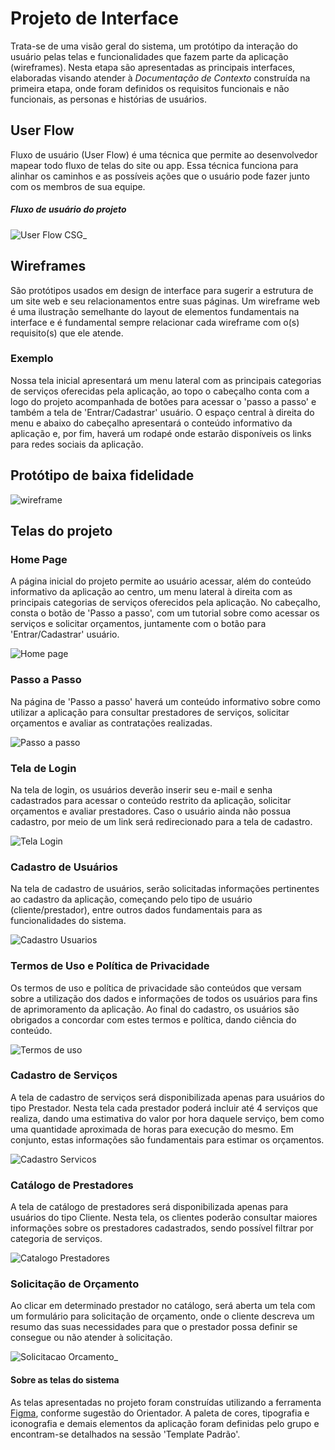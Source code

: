 
# Projeto de Interface

Trata-se de uma visão geral do sistema, um protótipo da interação do usuário pelas telas e funcionalidades que fazem parte da aplicação (wireframes). Nesta etapa são apresentadas as principais interfaces, elaboradas visando atender à *Documentação de Contexto* construída na primeira etapa, onde foram definidos os requisitos funcionais e não funcionais, as personas e histórias de usuários.

## User Flow

Fluxo de usuário (User Flow) é uma técnica que permite ao desenvolvedor mapear todo fluxo de telas do site ou app. Essa técnica funciona para alinhar os caminhos e as possíveis ações que o usuário pode fazer junto com os membros de sua equipe.

##### Fluxo de usuário do projeto

![User Flow CSG_](https://github.com/user-attachments/assets/237658ae-091d-4863-9859-0416ddcf9f3d)

## Wireframes

São protótipos usados em design de interface para sugerir a estrutura de um site web e seu relacionamentos entre suas páginas. Um wireframe web é uma ilustração semelhante do layout de elementos fundamentais na interface e é fundamental sempre relacionar cada wireframe com o(s) requisito(s) que ele atende.

### Exemplo

Nossa tela inicial apresentará um menu lateral com as principais categorias de serviços oferecidas pela aplicação, ao topo o cabeçalho conta com a logo do projeto acompanhada de botões para acessar o 'passo a passo' e também a tela de 'Entrar/Cadastrar' usuário. O espaço central à direita do menu e abaixo do cabeçalho apresentará o conteúdo informativo da aplicação e, por fim, haverá um rodapé onde estarão disponíveis os links para redes sociais da aplicação.

## Protótipo de baixa fidelidade

![wireframe](https://github.com/user-attachments/assets/50691545-5994-4006-ab80-c9acdd29db88)

## Telas do projeto

### Home Page

A página inicial do projeto permite ao usuário acessar, além do conteúdo informativo da aplicação ao centro, um menu lateral à direita com as principais categorias de serviços oferecidos pela aplicação. No cabeçalho, consta o botão de 'Passo a passo', com um tutorial sobre como acessar os serviços e solicitar orçamentos, juntamente com o botão para 'Entrar/Cadastrar' usuário.

![Home page](https://github.com/user-attachments/assets/99d764a2-cd8f-442f-8971-9cc349edecb0)

### Passo a Passo

Na página de 'Passo a passo' haverá um conteúdo informativo sobre como utilizar a aplicação para consultar prestadores de serviços, solicitar orçamentos e avaliar as contratações realizadas.

![Passo a passo](https://github.com/user-attachments/assets/34cfcaa2-4397-4d83-a6ac-78f31396587a)

### Tela de Login

Na tela de login, os usuários deverão inserir seu e-mail e senha cadastrados para acessar o conteúdo restrito da aplicação, solicitar orçamentos e avaliar prestadores. Caso o usuário ainda não possua cadastro, por meio de um link será redirecionado para a tela de cadastro.

![Tela Login](https://github.com/user-attachments/assets/e2feb13a-e678-4263-be28-95e75e44240a)

### Cadastro de Usuários

Na tela de cadastro de usuários, serão solicitadas informações pertinentes ao cadastro da aplicação, começando pelo tipo de usuário (cliente/prestador), entre outros dados fundamentais para as funcionalidades do sistema.

![Cadastro Usuarios](https://github.com/user-attachments/assets/4e39c9b3-0cef-4d6b-b0bc-0c4d9d8c593c)

### Termos de Uso e Política de Privacidade

Os termos de uso e política de privacidade são conteúdos que versam sobre a utilização dos dados e informações de todos os usuários para fins de aprimoramento da aplicação. Ao final do cadastro, os usuários são obrigados a concordar com estes termos e política, dando ciência do conteúdo.

![Termos de uso](https://github.com/user-attachments/assets/0c9c5f40-c2d3-4bd3-b27c-1a7317e60437)

### Cadastro de Serviços

A tela de cadastro de serviços será disponibilizada apenas para usuários do tipo Prestador. Nesta tela cada prestador poderá incluir até 4 serviços que realiza, dando uma estimativa do valor por hora daquele serviço, bem como uma quantidade aproximada de horas para execução do mesmo. Em conjunto, estas informações são fundamentais para estimar os orçamentos.

![Cadastro Servicos](https://github.com/user-attachments/assets/50007af2-74d8-4966-b4f7-0a129cf5bdd9)

### Catálogo de Prestadores

A tela de catálogo de prestadores será disponibilizada apenas para usuários do tipo Cliente. Nesta tela, os clientes poderão consultar maiores informações sobre os prestadores cadastrados, sendo possível filtrar por categoria de serviços.

![Catalogo Prestadores](https://github.com/user-attachments/assets/aad35f3c-1ed0-4266-b4d2-df6d691f9868)

### Solicitação de Orçamento

Ao clicar em determinado prestador no catálogo, será aberta um tela com um formulário para solicitação de orçamento, onde o cliente descreva um resumo das suas necessidades para que o prestador possa definir se consegue ou não atender à solicitação.

![Solicitacao Orcamento_](https://github.com/user-attachments/assets/c2032484-438e-4984-89e9-df752ed76c84)


#### Sobre as telas do sistema

As telas apresentadas no projeto foram construídas utilizando a ferramenta [Figma](https://www.figma.com/), conforme sugestão do Orientador. A paleta de cores, tipografia e iconografia e demais elementos da aplicação foram definidas pelo grupo e encontram-se detalhados na sessão 'Template Padrão'.
